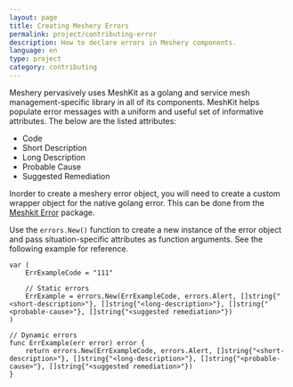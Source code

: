 ```yaml
---
layout: page
title: Creating Meshery Errors
permalink: project/contributing-error
description: How to declare errors in Meshery components.
language: en
type: project
category: contributing
---
```


Meshery pervasively uses MeshKit as a golang and service mesh management-specific library in all of its components. MeshKit helps populate error messages with a uniform and useful set of informative attributes. 
The below are the listed attributes:
- Code
- Short Description
- Long Description
- Probable Cause
- Suggested Remediation

Inorder to create a meshery error object, you will need to create a custom wrapper object for the native golang error. This can be done from the <a href="https://github.com/layer5io/meshkit/tree/master/errors">Meshkit Error</a> package. 

Use the `errors.New()` function to create a new instance of the error object and pass situation-specific attributes as function arguments. See the following example for reference.

```code
var (
    ErrExampleCode = "111"

    // Static errors
    ErrExample = errors.New(ErrExampleCode, errors.Alert, []string{"<short-description>"}, []string{"<long-description>"}, []string{"<probable-cause>"}, []string{"<suggested remediation>"})
)

// Dynamic errors
func ErrExample(err error) error {
    return errors.New(ErrExampleCode, errors.Alert, []string{"<short-description>"}, []string{"<long-description>"}, []string{"<probable-cause>"}, []string{"<suggested remediation>"})
}
```
